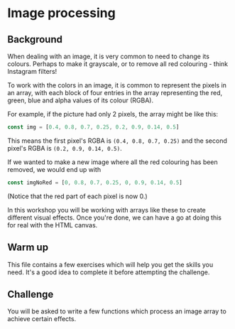 # Image processing

## Background

When dealing with an image, it is very common to need to change its colours. Perhaps to make it grayscale, or to remove all red colouring - think Instagram filters!

To work with the colors in an image, it is common to represent the pixels in an array, with each block of four entries in the array representing the red, green, blue and alpha values of its colour (RGBA).

For example, if the picture had only 2 pixels, the array might be like this:
```js
const img = [0.4, 0.8, 0.7, 0.25, 0.2, 0.9, 0.14, 0.5]
```
This means the first pixel's RGBA is `(0.4, 0.8, 0.7, 0.25)` and the second pixel's RGBA is `(0.2, 0.9, 0.14, 0.5)`.

If we wanted to make a new image where all the red colouring has been removed, we would end up with
```js
const imgNoRed = [0, 0.8, 0.7, 0.25, 0, 0.9, 0.14, 0.5]
```

(Notice that the red part of each pixel is now 0.)

In this workshop you will be working with arrays like these to create different visual effects. Once you're done, we can have a go at doing this for real with the HTML canvas.

## Warm up

This file contains a few exercises which will help you get the skills you need. It's a good idea to complete it before attempting the challenge.

## Challenge

You will be asked to write a few functions which process an image array to achieve certain effects.
